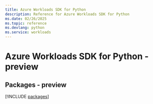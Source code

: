 ```yaml
---
title: Azure Workloads SDK for Python
description: Reference for Azure Workloads SDK for Python
ms.date: 02/26/2025
ms.topic: reference
ms.devlang: python
ms.service: workloads
---
```

# Azure Workloads SDK for Python - preview
## Packages - preview
[!INCLUDE [packages](workloads-index.md)]